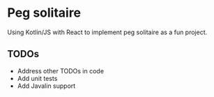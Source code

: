 # Peg solitaire

Using Kotlin/JS with React to implement peg solitaire as a fun project.

## TODOs
- Address other TODOs in code
- Add unit tests
- Add Javalin support
